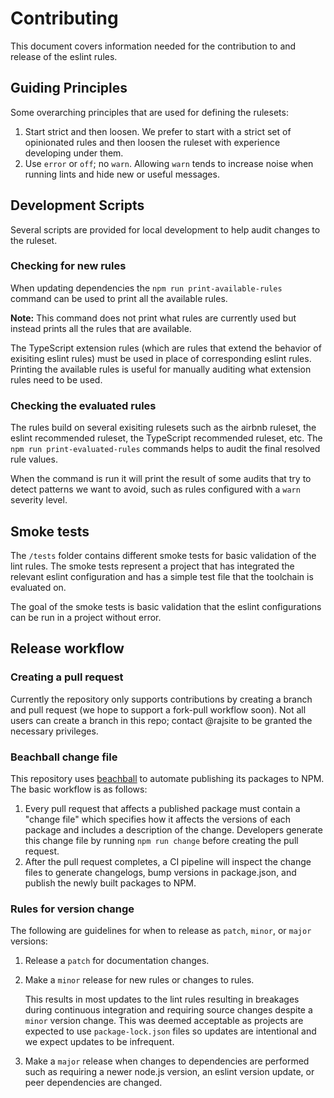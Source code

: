 # Contributing

This document covers information needed for the contribution to and release of the eslint rules.

## Guiding Principles

Some overarching principles that are used for defining the rulesets:

1. Start strict and then loosen. We prefer to start with a strict set of opinionated rules and then loosen the ruleset with experience developing under them.
2. Use `error` or `off`; no `warn`. Allowing `warn` tends to increase noise when running lints and hide new or useful messages. 

## Development Scripts

Several scripts are provided for local development to help audit changes to the ruleset.

### Checking for new rules

When updating dependencies the `npm run print-available-rules` command can be used to print all the available rules.

**Note:** This command does not print what rules are currently used but instead prints all the rules that are available.

The TypeScript extension rules (which are rules that extend the behavior of exisiting eslint rules) must be used in place of corresponding eslint rules. Printing the available rules is useful for manually auditing what extension rules need to be used.

### Checking the evaluated rules

The rules build on several exisiting rulesets such as the airbnb ruleset, the eslint recommended ruleset, the TypeScript recommended ruleset, etc. The `npm run print-evaluated-rules` commands helps to audit the final resolved rule values.

When the command is run it will print the result of some audits that try to detect patterns we want to avoid, such as rules configured with a `warn` severity level.

## Smoke tests

The `/tests` folder contains different smoke tests for basic validation of the lint rules. The smoke tests represent a project that has integrated the relevant eslint configuration and has a simple test file that the toolchain is evaluated on.

The goal of the smoke tests is basic validation that the eslint configurations can be run in a project without error.

## Release workflow

### Creating a pull request

Currently the repository only supports contributions by creating a branch and pull request (we hope to support a fork-pull workflow soon). Not all users can create a branch in this repo; contact @rajsite to be granted the necessary privileges.

### Beachball change file

This repository uses [beachball](https://microsoft.github.io/beachball/) to automate publishing its packages to NPM. The basic workflow is as follows:

1. Every pull request that affects a published package must contain a "change file" which specifies how it affects the versions of each package and includes a description of the change. Developers generate this change file by running `npm run change` before creating the pull request.
1. After the pull request completes, a CI pipeline will inspect the change files to generate changelogs, bump versions in package.json, and publish the newly built packages to NPM.

### Rules for version change

The following are guidelines for when to release as `patch`, `minor`, or `major` versions:

1. Release a `patch` for documentation changes.
2. Make a `minor` release for new rules or changes to rules.

   This results in most updates to the lint rules resulting in breakages during continuous integration and requiring source changes despite a `minor` version change. This was deemed acceptable as projects are expected to use `package-lock.json` files so updates are intentional and we expect updates to be infrequent.
3. Make a `major` release when changes to dependencies are performed such as requiring a newer node.js version, an eslint version update, or peer dependencies are changed.
